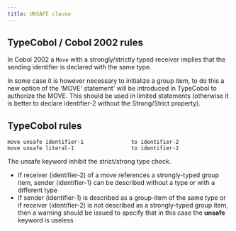 ```yaml
---
title: UNSAFE clause
---
```


## TypeCobol / Cobol 2002 rules

In Cobol 2002 a `Move` with a strongly/strictly typed receiver implies that the sending identifier is declared with the same type.

In some case it is however necessary to initialize a group item, to do this a new option of the 'MOVE' statement' will be introduced in TypeCobol to authorize the MOVE. This should be used in limited statements (otherwise it is better to declare identifier-2 without the Strong/Strict property).

## TypeCobol rules

```cobol
move unsafe identifier-1               to identifier-2
move unsafe literal-1                  to identifier-2
```

The unsafe keyword inhibit the strict/strong type check.

- If receiver (identifier-2) of a move references a strongly-typed group item, sender (identifier-1) can be described without a type or with a different type
- If sender (identifier-1) is described as a group-item of the same type or if receiver (identifier-2) is not described as a strongly-typed group item, then a warning should be issued to specify that in this case the **unsafe** keyword is useless
